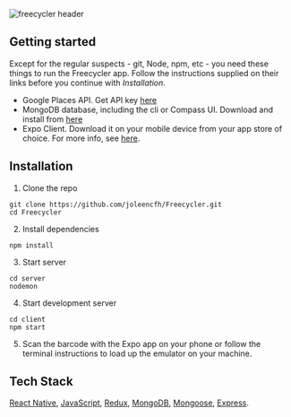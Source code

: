 



![freecycler header](https://user-images.githubusercontent.com/25979741/131258932-db7bbe11-3131-4a12-b568-2fb67764a5c5.png)

## Getting started

Except for the regular suspects - git, Node, npm, etc - you need these things to run the Freecycler app. Follow the instructions supplied on their links before you continue with *Installation*.

* Google Places API. Get API key [here](https://cloud.google.com/maps-platform/places)
* MongoDB database, including the cli or Compass UI. Download and install from [here](https://www.mongodb.com/) 
* Expo Client. Download it on your mobile device from your app store of choice. For more info, see [here](https://docs.expo.dev).

## Installation

1. Clone the repo

```
git clone https://github.com/joleencfh/Freecycler.git
cd Freecycler
```

2. Install dependencies
```
npm install
```

3. Start server
```
cd server
nodemon
```

4. Start development server
```
cd client
npm start
```

5. Scan the barcode with the Expo app on your phone or follow the terminal instructions to load up the emulator on your machine.

 ## Tech Stack
 [React Native](https://reactnative.dev/), [JavaScript](https://www.javascript.com/), [Redux](https://redux.js.org/), [MongoDB](https://www.mongodb.com/), [Mongoose](https://mongoosejs.com/), [Express](https://expressjs.com/).
